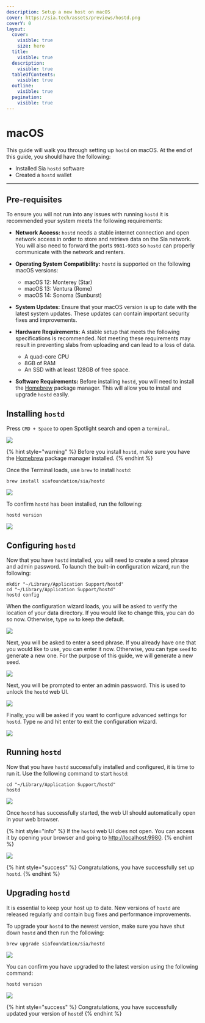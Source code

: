 ```yaml
---
description: Setup a new host on macOS
cover: https://sia.tech/assets/previews/hostd.png
coverY: 0
layout:
  cover:
    visible: true
    size: hero
  title:
    visible: true
  description:
    visible: true
  tableOfContents:
    visible: true
  outline:
    visible: true
  pagination:
    visible: true
---
```


# macOS

This guide will walk you through setting up `hostd` on macOS. At the end of this guide, you should have the following:

* Installed Sia `hostd` software
* Created a `hostd` wallet

---

## Pre-requisites

To ensure you will not run into any issues with running `hostd` it is recommended your system meets the following requirements:

* **Network Access:** `hostd` needs a stable internet connection and open network access in order to store and retrieve data on the Sia network. You will also need to forward the ports `9981-9983` so `hostd` can properly communicate with the network and renters.

* **Operating System Compatibility:** `hostd` is supported on the following macOS versions:
	- macOS 12: Monterey (Star)
	- macOS 13: Ventura (Rome)
	- macOS 14: Sonoma (Sunburst)

* **System Updates:** Ensure that your macOS version is up to date with the latest system updates. These updates can contain important security fixes and improvements.

* **Hardware Requirements:** A stable setup that meets the following specifications is recommended. Not meeting these requirements may result in preventing slabs from uploading and can lead to a loss of data.
  - A quad-core CPU
  - 8GB of RAM
  - An SSD with at least 128GB of free space.
 
* **Software Requirements:** Before installing `hostd`, you will need to install the [Homebrew](https://brew.sh) package manager. This will allow you to install and upgrade `hostd` easily.

## Installing `hostd`

Press `CMD + Space` to open Spotlight search and open a `terminal`.

![](../../.gitbook/assets/hostd-install-screenshots/macos/00-hostd-open-terminal.png)

{% hint style="warning" %}
Before you install `hostd`, make sure you have the [Homebrew](https://brew.sh) package manager installed.
{% endhint %}

Once the Terminal loads, use `brew` to install `hostd`:

```console
brew install siafoundation/sia/hostd
```

![](../../.gitbook/assets/hostd-install-screenshots/macos/01-hostd-brew-install.png)

To confirm `hostd` has been installed, run the following:
```console
hostd version
```

![](../../.gitbook/assets/hostd-install-screenshots/macos/09-hostd-version.png)

## Configuring `hostd`

Now that you have `hostd` installed, you will need to create a seed phrase and admin password. To launch the built-in configuration wizard, run the following:

```console
mkdir "~/Library/Application Support/hostd"
cd "~/Library/Application Support/hostd"
hostd config
```

When the configuration wizard loads, you will be asked to verify the location of your data directory. If you would like to change this, you can do so now. Otherwise, type `no` to keep the default.

![](../../.gitbook/assets/hostd-install-screenshots/macos/02-hostd-data-dir.png)

Next, you will be asked to enter a seed phrase. If you already have one that you would like to use, you can enter it now. Otherwise, you can type `seed` to generate a new one. For the purpose of this guide, we will generate a new seed.

![](../../.gitbook/assets/hostd-install-screenshots/macos/03-hostd-generate-seed.png)

Next, you will be prompted to enter an admin password. This is used to unlock the `hostd` web UI.

![](../../.gitbook/assets/hostd-install-screenshots/macos/04-hostd-admin-password.png)

Finally, you will be asked if you want to configure advanced settings for `hostd`. Type `no` and hit enter to exit the configuration wizard.

![](../../.gitbook/assets/hostd-install-screenshots/macos/05-hostd-advanced-settings.png)

## Running `hostd`

Now that you have `hostd` successfully installed and configured, it is time to run it. Use the following command to start `hostd`:

```console
cd "~/Library/Application Support/hostd"
hostd
```

![](../../.gitbook/assets/hostd-install-screenshots/macos/06-hostd-startup.png)

Once `hostd` has successfully started, the web UI should automatically open in your web browser.

{% hint style="info" %}
If the `hostd` web UI does not open. You can access it by opening your browser and going to [http://localhost:9980](http://localhost:9980/).
{% endhint %}

![](../../.gitbook/assets/hostd-install-screenshots/macos/07-hostd-webui.png)

{% hint style="success" %}
Congratulations, you have successfully set up `hostd`.
{% endhint %}

## Upgrading `hostd`

It is essential to keep your host up to date. New versions of `hostd` are released regularly and contain bug fixes and performance improvements.

To upgrade your `hostd` to the newest version, make sure you have shut down `hostd` and then run the following:

```console
brew upgrade siafoundation/sia/hostd
```

![](../../.gitbook/assets/hostd-install-screenshots/macos/08-hostd-upgrade.png)

You can confirm you have upgraded to the latest version using the following command:

```console
hostd version
```

![](../../.gitbook/assets/hostd-install-screenshots/macos/09-hostd-version.png)

{% hint style="success" %}
Congratulations, you have successfully updated your version of `hostd`!
{% endhint %}
